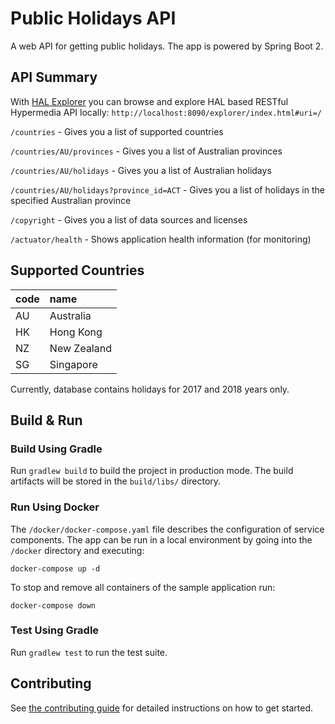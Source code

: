 Public Holidays API
===========

A web API for getting public holidays. The app is powered by Spring Boot 2.

## API Summary

With [HAL Explorer](https://docs.spring.io/spring-data/rest/docs/current/reference/html/#tools.hal-explorer) you can browse and explore HAL based RESTful Hypermedia API locally: `http://localhost:8090/explorer/index.html#uri=/`

`/countries` - Gives you a list of supported countries

`/countries/AU/provinces` - Gives you a list of Australian provinces

`/countries/AU/holidays` - Gives you a list of Australian holidays

`/countries/AU/holidays?province_id=ACT` - Gives you a list of holidays in the specified Australian province

`/copyright` - Gives you a list of data sources and licenses

`/actuator/health` - Shows application health information (for monitoring)

## Supported Countries

| code | name |
| :--- | :--- |
| AU | Australia |
| HK | Hong Kong |
| NZ | New Zealand |
| SG | Singapore |

Currently, database contains holidays for 2017 and 2018 years only.

## Build & Run

### Build Using Gradle

Run `gradlew build` to build the project in production mode. The build artifacts will be stored in the `build/libs/` directory.

### Run Using Docker

The `/docker/docker-compose.yaml` file describes the configuration of service components. The app can be run in a local environment by going into the `/docker` directory and executing:

```shell
docker-compose up -d
```

To stop and remove all containers of the sample application run:

```shell
docker-compose down
```

### Test Using Gradle

Run `gradlew test` to run the test suite.

## Contributing

See [the contributing guide](CONTRIBUTING.md) for detailed instructions on how to get started.
